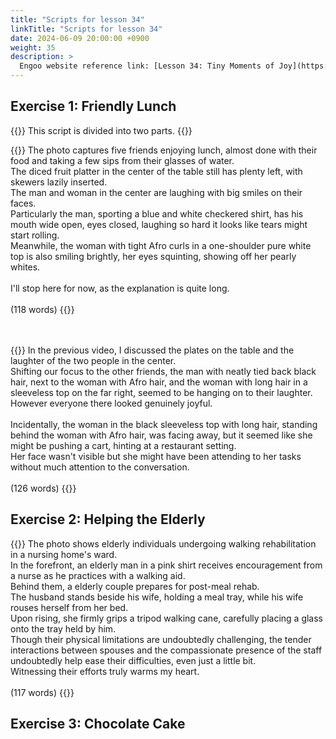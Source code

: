 ```yaml
---
title: "Scripts for lesson 34"
linkTitle: "Scripts for lesson 34"
date: 2024-06-09 20:00:00 +0900
weight: 35
description: >
  Engoo website reference link: [Lesson 34: Tiny Moments of Joy](https://engoo.com/app/lessons/describing-pictures-intermediate-describing-pictures-tiny-moments-of-joy/p0UUSEZ9EeeDXqtwukGmAA?category_id=P_HriMOnEeifo0O-yMP42w&course_id=ZZasjsOnEeiHZVOMC0VfdA)
---
```


## Exercise 1: Friendly Lunch

{{<alert>}}
This script is divided into two parts.
{{</alert>}}

{{<card header="**1st script**">}}
The photo captures five friends enjoying lunch, almost done with their food and taking a few sips from their glasses of water. <br/>
The diced fruit platter in the center of the table still has plenty left, with skewers lazily inserted.<br/>
The man and woman in the center are laughing with big smiles on their faces.<br/>
Particularly the man, sporting a blue and white checkered shirt, has his mouth wide open, eyes closed, laughing so hard it looks like tears might start rolling. <br/>
Meanwhile, the woman with tight Afro curls in a one-shoulder pure white top is also smiling brightly, her eyes squinting, showing off her pearly whites.<br/>
<br/>
I'll stop here for now, as the explanation is quite long.<br/>
<br/>
(118 words)
{{</card>}}

　

{{<card header="**2nd script**">}}
In the previous video, I discussed the plates on the table and the laughter of the two people in the center.<br/>
Shifting our focus to the other friends, the man with neatly tied back black hair, next to the woman with Afro hair, and the woman with long hair in a sleeveless top on the far right, seemed to be hanging on to their laughter.<br/>
However everyone there looked genuinely joyful.<br/>
<br/>
Incidentally, the woman in the black sleeveless top with long hair, standing behind the woman with Afro hair, was facing away, but it seemed like she might be pushing a cart, hinting at a restaurant setting.<br/>
Her face wasn't visible but she might have been attending to her tasks without much attention to the conversation.<br/>
<br/>
(126 words)
{{</card>}}

## Exercise 2: Helping the Elderly

{{<card header="**Script**">}}
The photo shows elderly individuals undergoing walking rehabilitation in a nursing home's ward.<br/>
In the forefront, an elderly man in a pink shirt receives encouragement from a nurse as he practices with a walking aid. <br/>
Behind them, a elderly couple prepares for post-meal rehab.<br/>
The husband stands beside his wife, holding a meal tray, while his wife rouses herself from her bed. <br/>
Upon rising, she firmly grips a tripod walking cane, carefully placing a glass onto the tray held by him. <br/>
Though their physical limitations are undoubtedly challenging, the tender interactions between spouses and the compassionate presence of the staff undoubtedly help ease their difficulties, even just a little bit. <br/>
Witnessing their efforts truly warms my heart. <br/>
<br/>
(117 words)
{{</card>}}

## Exercise 3: Chocolate Cake

